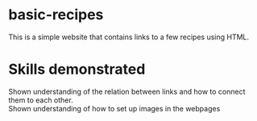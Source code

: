 # basic-recipes

This is a simple website that contains links to a few recipes using HTML.

# Skills demonstrated

Shown understanding of the relation between links and how to connect them to each other.\
Shown understanding of how to set up images in the webpages